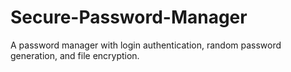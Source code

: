 # Secure-Password-Manager
A password manager with login authentication, random password generation, and file encryption.
